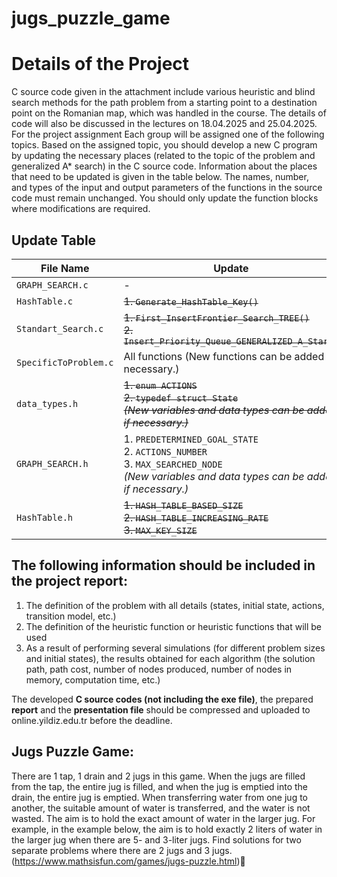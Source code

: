 # jugs_puzzle_game
# Details of the Project

C source code given in the attachment include various heuristic and blind search methods for the path problem from a starting point to a destination point on the Romanian map, which was handled in the course. The details of code will also be discussed in the lectures on 18.04.2025 and 25.04.2025. For the project assignment Each group will be assigned one of the following topics. Based on the assigned topic, you should develop a new C program by updating the necessary places (related to the topic of the problem and generalized A* search) in the C source code. Information about the places that need to be updated is given in the table below. The names, number, and types of the input and output parameters of the functions in the source code must remain unchanged. You should only update the function blocks where modifications are required.

## Update Table

| File Name             | Update                                                                                                                               |
| --------------------- | ------------------------------------------------------------------------------------------------------------------------------------ |
| `GRAPH_SEARCH.c`      | -                                                                                                                                    |
| `HashTable.c`         | ~~1. `Generate_HashTable_Key()`~~                                                                                                       |
| `Standart_Search.c`   | ~~1. `First_InsertFrontier_Search_TREE()`~~ <br> ~~2. `Insert_Priority_Queue_GENERALIZED_A_Star()`~~                                            |
| `SpecificToProblem.c` | All functions (New functions can be added if necessary.)                                                                          |
| `data_types.h`        | ~~1. `enum ACTIONS` <br> 2. `typedef struct State` <br> *(New variables and data types can be added if necessary.)*~~                       |
| `GRAPH_SEARCH.h`      | 1. `PREDETERMINED_GOAL_STATE` <br> 2. `ACTIONS_NUMBER` <br> 3. `MAX_SEARCHED_NODE` <br> *(New variables and data types can be added if necessary.)* |
| `HashTable.h`         | ~~1. `HASH_TABLE_BASED_SIZE` <br> 2. `HASH_TABLE_INCREASING_RATE` <br> 3. `MAX_KEY_SIZE`~~                                                |

## The following information should be included in the project report:

1.  The definition of the problem with all details (states, initial state, actions, transition model, etc.)
2.  The definition of the heuristic function or heuristic functions that will be used
3.  As a result of performing several simulations (for different problem sizes and initial states), the results obtained for each algorithm (the solution path, path cost, number of nodes produced, number of nodes in memory, computation time, etc.)


The developed **C source codes (not including the exe file)**, the prepared **report** and the **presentation file** should be compressed and uploaded to online.yildiz.edu.tr before the deadline.

## Jugs Puzzle Game:

There are 1 tap, 1 drain and 2 jugs in this game. When the jugs are filled
from the tap, the entire jug is filled, and when the jug is emptied into the drain, the entire jug is
emptied. When transferring water from one jug to another, the suitable amount of water is
transferred, and the water is not wasted. The aim is to hold the exact amount of water in the
larger jug. For example, in the example below, the aim is to hold exactly 2 liters of water in the
larger jug when there are 5- and 3-liter jugs. Find solutions for two separate problems where
there are 2 jugs and 3 jugs.
(https://www.mathsisfun.com/games/jugs-puzzle.html)

